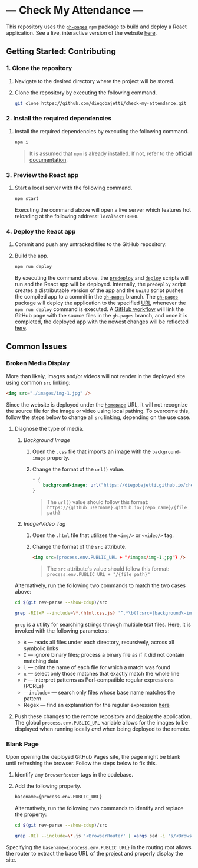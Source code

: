 # — Check My Attendance —

This repository uses the [`gh-pages`][gh-pages] `npm` package to build and deploy a React application. See a live, interactive version of the website [here][live-website].

## Getting Started: Contributing

### 1. Clone the repository

1. Navigate to the desired directory where the project will be stored.

1. Clone the repository by executing the following command.

    ```bash
    git clone https://github.com/diegobajetti/check-my-attendance.git
    ```

### 2. Install the required dependencies

1. Install the required dependencies by executing the following command.

    ```bash
    npm i
    ```

    > It is assumed that `npm` is already installed. If not, refer to the [official documentation][npm-doc].

### 3. Preview the React app

1. Start a local server with the following command.

   ```bash
   npm start
   ```

   Executing the command above will open a live server which features hot reloading at the following address: `localhost:3000`.

### 4. Deploy the React app

1. Commit and push any untracked files to the GitHub repository.

1. Build the app.

    ```bash
    npm run deploy
    ```

    By executing the command above, the [`predeploy`][package-json-predeploy] and [`deploy`][package-json-deploy] scripts will run and the React app will be deployed. Internally, the `predeploy` script creates a distributable version of the app and the `build` script pushes the compiled app to a commit in the [`gh-pages`][gh-pages-branch] branch. The [`gh-pages`][gh-pages] package will deploy the application to the specified [URL][package-json-homepage] whenever the `npm run deploy` command is executed. A [GitHub workflow][github-action] will link the GitHub page with the source files in the `gh-pages` branch, and once it is completed, the deployed app with the newest changes will be reflected [here][live-website].

## Common Issues

### Broken Media Display

More than likely, images and/or videos will not render in the deployed site using common `src` linking:

```html
<img src="./images/img-1.jpg" />
```

Since the website is deployed under the [`homepage`][package-json-homepage] URL, it will not recognize the source file for the image or video using local pathing. To overcome this, follow the steps below to change all `src` linking, depending on the use case.

1. Diagnose the type of media.

    1. _Background Image_

        1. Open the `.css` file that imports an image with the `background-image` property.
        1. Change the format of the `url()` value.

            ```css
            * {
            	background-image: url("https://diegobajetti.github.io/check-my-attendance/images/img-1.jpg");
            }
            ```

            > The `url()` value should follow this format: `https://{github_username}.github.io/{repo_name}/{file_path}`

    1. _Image/Video Tag_

        1. Open the `.html` file that utilizes the `<img/>` or `<video/>` tag.
        1. Change the format of the `src` attribute.

            ```html
            <img src={process.env.PUBLIC_URL + "/images/img-1.jpg"} />
            ```

            > The `src` attribute's value should follow this format: `process.env.PUBLIC_URL + "/{file_path}"`

    Alternatively, run the following two commands to match the two cases above:

    ```sh
    cd $(git rev-parse --show-cdup)/src
    ```

    ```sh
    grep -RIlxP --include=\*.{html,css,js} '^.*\b(?:src=|background\-image:).*$'
    ```

    `grep` is a utility for searching strings through multiple text files. Here, it is invoked with the following parameters:

    - `R` — reads all files under each directory, recursively, across all symbolic links
    - `I` — ignore binary files; process a binary file as if it did not contain matching data
    - `l` — print the name of each file for which a match was found
    - `x` — select only those matches that exactly match the whole line
    - `P` — interpret patterns as Perl-compatible regular expressions (PCREs)
    - `--include=` — search only files whose base name matches the pattern
    - Regex — find an explanation for the regular expression [here][regex-example]

1. Push these changes to the remote repository and [deploy](#3-deploy-the-react-app) the application. The global `process.env.PUBLIC_URL` variable allows for the images to be displayed when running locally _and_ when being deployed to the remote.

### Blank Page

Upon opening the deployed GitHub Pages site, the page might be blank until refreshing the browser. Follow the steps below to fix this.

1. Identify any `BrowserRouter` tags in the codebase.

1. Add the following property.

    ```html
    basename={process.env.PUBLIC_URL}
    ```

    Alternatively, run the following two commands to identify and replace the property:

    ```sh
    cd $(git rev-parse --show-cdup)/src
    ```

    ```sh
    grep -RIl --include=\*.js '<BrowserRouter' | xargs sed -i 's/<BrowserRouter/<BrowserRouter basename={process.env.PUBLIC_URL}/g'
    ```

Specifying the `basename={process.env.PUBLIC_URL}` in the routing root allows the router to extract the base URL of the project and properly display the site.

[gh-pages]: https://github.com/gitname/react-gh-pages
[live-website]: https://diegobajetti.github.io/check-my-attendance/
[npm-doc]: https://docs.npmjs.com/downloading-and-installing-node-js-and-npm
[package-json-homepage]: https://github.com/diegobajetti/check-my-attendance/blob/master/package.json#L4
[package-json-predeploy]: https://github.com/diegobajetti/check-my-attendance/blob/master/package.json#L24
[package-json-deploy]: https://github.com/diegobajetti/check-my-attendance/blob/master/package.json#L25
[gh-pages-branch]: https://github.com/diegobajetti/check-my-attendance/tree/gh-pages
[github-action]: https://github.com/diegobajetti/check-my-attendance/actions
[regex-example]: https://regex101.com/r/iUYcBT/1
